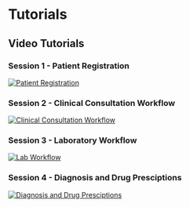
# Tutorials

## Video Tutorials

### Session 1 - Patient Registration 

[![Patient Registration](https://img.youtube.com/vi/jibRpFsEmuU/hqdefault.jpg)](https://youtu.be/jibRpFsEmuU/?si=piQMEtujmNJFafPa)

### Session 2 - Clinical Consultation Workflow
 [![Clinical Consultation Workflow](https://img.youtube.com/vi/Kj9Y1XAOqDU/hqdefault.jpg)](https://youtu.be/Kj9Y1XAOqDU?si=QiBWCLVTvaIuhqWJ)

### Session 3 - Laboratory Workflow
[![Lab Workflow](https://img.youtube.com/vi/bdpHGbUU0ZM/hqdefault.jpg)](https://youtu.be/bdpHGbUU0ZM?si=sl92KPqTqWFipf5z)

### Session 4 - Diagnosis and Drug Presciptions

[![Diagnosis and Drug Presciptions](https://img.youtube.com/vi/9ElmkEL9KGE/hqdefault.jpg)](https://youtu.be/9ElmkEL9KGE?si=mZa-3nEv6tYnv_go)
